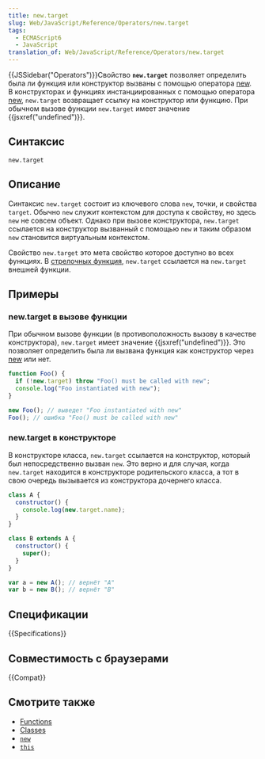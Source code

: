 ```yaml
---
title: new.target
slug: Web/JavaScript/Reference/Operators/new.target
tags:
  - ECMAScript6
  - JavaScript
translation_of: Web/JavaScript/Reference/Operators/new.target
---
```


{{JSSidebar("Operators")}}Свойство **`new.target`** позволяет определить была ли функция или конструктор вызваны с помощью оператора [new](/ru/docs/Web/JavaScript/Reference/Operators/new). В конструкторах и функциях инстанциированных с помощью оператора [new](/ru/docs/Web/JavaScript/Reference/Operators/new), `new.target` возвращает ссылку на конструктор или функцию. При обычном вызове функции `new.target` имеет значение {{jsxref("undefined")}}.

## Синтаксис

```
new.target
```

## Описание

Синтаксис `new.target` состоит из ключевого слова `new`, точки, и свойства `target`. Обычно `new` служит контекстом для доступа к свойству, но здесь `new` не совсем объект. Однако при вызове конструктора, `new.target` ссылается на конструктор вызванный с помощью `new` и таким образом `new` становится виртуальным контекстом.

Свойство `new.target` это мета свойство которое доступно во всех функциях. В [стрелочных функция](/ru/docs/Web/JavaScript/Reference/Functions/Arrow_functions), `new.target` ссылается на `new.target` внешней функции.

## Примеры

### new\.target в вызове функции

При обычном вызове функции (в противоположность вызову в качестве конструктора), `new.target` имеет значение {{jsxref("undefined")}}. Это позволяет определить была ли вызвана функция как конструктор через [new](/ru/docs/Web/JavaScript/Reference/Operators/new) или нет.

```js
function Foo() {
  if (!new.target) throw "Foo() must be called with new";
  console.log("Foo instantiated with new");
}

new Foo(); // выведет "Foo instantiated with new"
Foo(); // ошибка "Foo() must be called with new"
```

### new\.target в конструкторе

В конструкторе класса, `new.target` ссылается на конструктор, который был непосредственно вызван `new`. Это верно и для случая, когда `new.target` находится в конструкторе родительского класса, а тот в свою очередь вызывается из конструктора дочернего класса.

```js
class A {
  constructor() {
    console.log(new.target.name);
  }
}

class B extends A {
  constructor() {
    super();
  }
}

var a = new A(); // вернёт "A"
var b = new B(); // вернёт "B"
```

## Спецификации

{{Specifications}}

## Совместимость с браузерами

{{Compat}}

## Смотрите также

- [Functions](/ru/docs/Web/JavaScript/Reference/Functions)
- [Classes](/ru/docs/Web/JavaScript/Reference/Classes)
- [`new`](/ru/docs/Web/JavaScript/Reference/Operators/new)
- [`this`](/ru/docs/Web/JavaScript/Reference/Operators/this)
